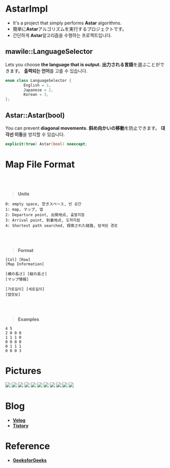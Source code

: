 # **AstarImpl**

+ It's a project that simply performs **Astar** algorithms.
+ 簡単に**Astar**アルゴリズムを実行するプロジェクトです。
+ 간단하게 **Astar**알고리즘을 수행하는 프로젝트입니다.


## **mawile::LanguageSelector**

Lets you choose **the language that is output.**
**出力される言語**を選ぶことができます。
**출력되는 언어**를 고를 수 있습니다.

```cpp
enum class LanguageSelector {
		English = 1,
		Japanese = 2,
		Korean = 3,
};
```

## **Astar::Astar(bool)**

You can prevent **diagonal movements.**
**斜め向かいの移動**を防止できます。
**대각선 이동**을 방지할 수 있습니다.

```cpp
explicit(true) Astar(bool) noexcept;
```

# **Map File Format**

<br></br>
> **Units**
```
0: empty space, 空きスペース, 빈 공간
1: map, マップ, 맵
2: Departure point, 出発地点, 출발지점
3: Arrival point, 到着地点, 도착지점
4: Shortest path searched, 探索された経路, 탐색된 경로
```

<br></br>
> **Format**
```
[Col] [Row]
[Map Information]

[横の長さ] [縦の長さ]
[マップ情報]

[가로길이] [세로길이]
[맵정보]
```

<br></br>
> **Examples**
```
4 5
2 0 0 0
1 1 1 0
0 0 0 0
0 1 1 1
0 0 0 3
```


# **Pictures**

![](https://github.com/Mawi1e/AstarImpl/blob/main/Pictures/1_1.PNG)
![](https://github.com/Mawi1e/AstarImpl/blob/main/Pictures/1_2.PNG)
![](https://github.com/Mawi1e/AstarImpl/blob/main/Pictures/1_3.PNG)
![](https://github.com/Mawi1e/AstarImpl/blob/main/Pictures/1_4.PNG)
![](https://github.com/Mawi1e/AstarImpl/blob/main/Pictures/2_1.PNG)
![](https://github.com/Mawi1e/AstarImpl/blob/main/Pictures/2_2.PNG)
![](https://github.com/Mawi1e/AstarImpl/blob/main/Pictures/2_3.PNG)
![](https://github.com/Mawi1e/AstarImpl/blob/main/Pictures/2_4.PNG)
![](https://github.com/Mawi1e/AstarImpl/blob/main/Pictures/3_1.PNG)
![](https://github.com/Mawi1e/AstarImpl/blob/main/Pictures/3_2.PNG)
![](https://github.com/Mawi1e/AstarImpl/blob/main/Pictures/3_3.PNG)


# **Blog**

* **[Velog](https://velog.io/@dpmawile)**
* **[Tistory](https://mawile.tistory.com)**


# **Reference**

* **[GeeksforGeeks](https://www.geeksforgeeks.org/)**
